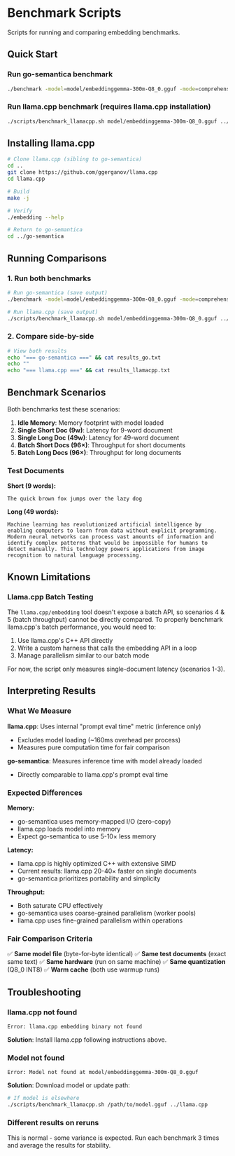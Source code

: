 # Benchmark Scripts

Scripts for running and comparing embedding benchmarks.

## Quick Start

### Run go-semantica benchmark
```bash
./benchmark -model=model/embeddinggemma-300m-Q8_0.gguf -mode=comprehensive
```

### Run llama.cpp benchmark (requires llama.cpp installation)
```bash
./scripts/benchmark_llamacpp.sh model/embeddinggemma-300m-Q8_0.gguf ../llama.cpp
```

## Installing llama.cpp

```bash
# Clone llama.cpp (sibling to go-semantica)
cd ..
git clone https://github.com/ggerganov/llama.cpp
cd llama.cpp

# Build
make -j

# Verify
./embedding --help

# Return to go-semantica
cd ../go-semantica
```

## Running Comparisons

### 1. Run both benchmarks
```bash
# Run go-semantica (save output)
./benchmark -model=model/embeddinggemma-300m-Q8_0.gguf -mode=comprehensive > results_go.txt

# Run llama.cpp (save output)
./scripts/benchmark_llamacpp.sh model/embeddinggemma-300m-Q8_0.gguf ../llama.cpp > results_llamacpp.txt
```

### 2. Compare side-by-side
```bash
# View both results
echo "=== go-semantica ===" && cat results_go.txt
echo ""
echo "=== llama.cpp ===" && cat results_llamacpp.txt
```

## Benchmark Scenarios

Both benchmarks test these scenarios:

1. **Idle Memory**: Memory footprint with model loaded
2. **Single Short Doc (9w)**: Latency for 9-word document
3. **Single Long Doc (49w)**: Latency for 49-word document
4. **Batch Short Docs (96×)**: Throughput for short documents
5. **Batch Long Docs (96×)**: Throughput for long documents

### Test Documents

**Short (9 words):**
```
The quick brown fox jumps over the lazy dog
```

**Long (49 words):**
```
Machine learning has revolutionized artificial intelligence by enabling computers to learn from data without explicit programming. Modern neural networks can process vast amounts of information and identify complex patterns that would be impossible for humans to detect manually. This technology powers applications from image recognition to natural language processing.
```

## Known Limitations

### Llama.cpp Batch Testing
The `llama.cpp/embedding` tool doesn't expose a batch API, so scenarios 4 & 5 (batch throughput) cannot be directly compared. To properly benchmark llama.cpp's batch performance, you would need to:

1. Use llama.cpp's C++ API directly
2. Write a custom harness that calls the embedding API in a loop
3. Manage parallelism similar to our batch mode

For now, the script only measures single-document latency (scenarios 1-3).

## Interpreting Results

### What We Measure

**llama.cpp**: Uses internal "prompt eval time" metric (inference only)
- Excludes model loading (~160ms overhead per process)
- Measures pure computation time for fair comparison

**go-semantica**: Measures inference time with model already loaded
- Directly comparable to llama.cpp's prompt eval time

### Expected Differences

**Memory:**
- go-semantica uses memory-mapped I/O (zero-copy)
- llama.cpp loads model into memory
- Expect go-semantica to use 5-10× less memory

**Latency:**
- llama.cpp is highly optimized C++ with extensive SIMD
- Current results: llama.cpp 20-40× faster on single documents
- go-semantica prioritizes portability and simplicity

**Throughput:**
- Both saturate CPU effectively
- go-semantica uses coarse-grained parallelism (worker pools)
- llama.cpp uses fine-grained parallelism within operations

### Fair Comparison Criteria

✅ **Same model file** (byte-for-byte identical)
✅ **Same test documents** (exact same text)
✅ **Same hardware** (run on same machine)
✅ **Same quantization** (Q8_0 INT8)
✅ **Warm cache** (both use warmup runs)

## Troubleshooting

### llama.cpp not found
```
Error: llama.cpp embedding binary not found
```
**Solution**: Install llama.cpp following instructions above.

### Model not found
```
Error: Model not found at model/embeddinggemma-300m-Q8_0.gguf
```
**Solution**: Download model or update path:
```bash
# If model is elsewhere
./scripts/benchmark_llamacpp.sh /path/to/model.gguf ../llama.cpp
```

### Different results on reruns
This is normal - some variance is expected. Run each benchmark 3 times and average the results for stability.
